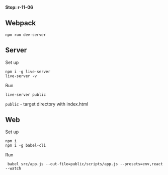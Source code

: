 **Stop: r-11-06**

## Webpack

```
npm run dev-server
```

## Server

Set up
```
npm i -g live-server
live-server -v
```

Run
```
live-server public
```
`public` - target directory with index.html

## Web

Set up
```
npm i
npm i -g babel-cli
```

Run
```
 babel src/app.js --out-file=public/scripts/app.js --presets=env,react --watch
```

